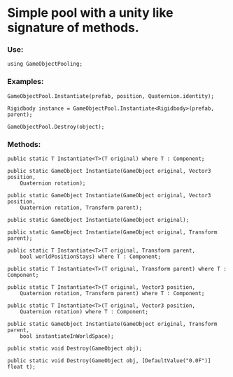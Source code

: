 # Simple pool with a unity like signature of methods.

### Use:

`using GameObjectPooling;`


### Examples:

`GameObjectPool.Instantiate(prefab, position, Quaternion.identity);`

`Rigidbody instance = GameObjectPool.Instantiate<Rigidbody>(prefab, parent);`

`GameObjectPool.Destroy(object);`


### Methods:

```
public static T Instantiate<T>(T original) where T : Component;

public static GameObject Instantiate(GameObject original, Vector3 position, 
    Quaternion rotation);

public static GameObject Instantiate(GameObject original, Vector3 position, 
    Quaternion rotation, Transform parent);

public static GameObject Instantiate(GameObject original);

public static GameObject Instantiate(GameObject original, Transform parent);

public static T Instantiate<T>(T original, Transform parent, 
    bool worldPositionStays) where T : Component;

public static T Instantiate<T>(T original, Transform parent) where T : Component;

public static T Instantiate<T>(T original, Vector3 position, 
    Quaternion rotation, Transform parent) where T : Component;

public static T Instantiate<T>(T original, Vector3 position, 
    Quaternion rotation) where T : Component;

public static GameObject Instantiate(GameObject original, Transform parent, 
    bool instantiateInWorldSpace);

public static void Destroy(GameObject obj);

public static void Destroy(GameObject obj, [DefaultValue("0.0F")] float t);
```
